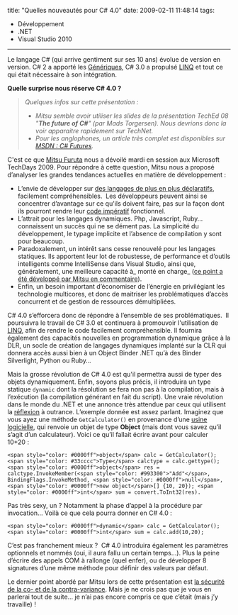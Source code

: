 title: "Quelles nouveautés pour C# 4.0"
date: 2009-02-11 11:48:14
tags:
  - Développement
  - .NET
  - Visual Studio 2010
---

Le langage C# (qui arrive gentiment sur ses 10 ans) évolue de version en version. C# 2 a apporté les [Génériques](//msdn.microsoft.com/fr-fr/library/512aeb7t(VS.80).aspx), C# 3.0 a propulsé [LINQ](http://msdn.microsoft.com/fr-fr/library/bb397933.aspx) et tout ce qui était nécessaire à son intégration.

**Quelle surprise nous réserve C# 4.0&nbsp;?**

> _Quelques infos sur cette présentation&nbsp;:_
> 
> *   _Mitsu semble avoir utiliser les slides de la présentation TechEd 08 "**The future of C#**" (par Mads Torgersen). Nous devrions donc la voir apparaitre rapidement sur TechNet._
> *   _Pour les anglophones, un article très complet est disponibles sur [MSDN&nbsp;: C# Futures](https://code.msdn.microsoft.com:443/csharpfuture)._

C'est ce que [Mitsu Furuta](http://blogs.msdn.com/b/mitsufu/) nous a dévoilé mardi en session aux Microsoft TechDays 2009\. Pour répondre à cette question, Mitsu nous a proposé d’analyser les grandes tendances actuelles en matière de développement&nbsp;:

*   L’envie de développer sur [des langages de plus en plus déclaratifs](//fr.wikipedia.org/wiki/Programmation_d%C3%A9clarative), facilement compréhensibles.  Les développeurs peuvent ainsi se concentrer d’avantage sur ce qu'ils doivent faire, pas sur la façon dont ils pourront rendre leur [code impératif](http://fr.wikipedia.org/wiki/Programmation_imp%C3%A9rative) fonctionnel.
*   L’attrait pour les langages dynamiques. Php, Javascript, Ruby… connaissent un succès qui ne se dément pas. La simplicité du développement, le typage implicite et l’absence de compilation y sont pour beaucoup.
*   Paradoxalement, un intérêt sans cesse renouvelé pour les langages statiques. Ils apportent leur lot de robustesse, de performance et d’outils intelligents comme IntelliSense dans Visual Studio, ainsi que, généralement, une meilleure capacité à_ monté en charge_ ([ce point a été développé par Mitsu en commentaire](/blog/quelles-nouveautes-pour-c-40/)).
*   Enfin, un besoin important d’économiser de l’énergie en privilégiant les technologie multicores, et donc de maitriser les problématiques d’accès concurrent et de gestion de ressources démultipliées.

C# 4.0 s’efforcera donc de répondre à l’ensemble de ses problématiques.  Il poursuivra le travail de C# 3.0 et continuera à promouvoir l'utilisation de [LINQ](http://msdn.microsoft.com/fr-fr/library/bb397933.aspx), afin de rendre le code facilement compréhensible. Il fournira également des capacités nouvelles en programmation dynamique grâce à la DLR, un socle de création de langages dynamiques implanté sur la CLR qui donnera accès aussi bien à un Object Binder .NET qu’à des Binder Silverlight, Python ou Ruby&#8230;

Mais la grosse révolution de C# 4.0 est qu'il permettra aussi de typer des objets dynamiquement. Enfin, soyons plus précis, il introduira un type statique `dynamic` dont la résolution se fera non pas à la compilation, mais à l’exécution (la compilation générant en fait du script). Une vraie révolution dans le monde du .NET et une annonce très attendue par ceux qui utilisent la [réflexion](//emerica.developpez.com/dotnet/reflection/introduction/csharp/) à outrance. L’exemple donnée est assez parlant. Imaginez que vous ayez une méthode `GetCalculator()` en provenance d’une [usine logicielle](http://fr.wikipedia.org/wiki/Software_factory), qui renvoie un objet de type **Object** (mais dont vous savez qu’il s’agit d’un calculateur). Voici ce qu’il fallait écrire avant pour calculer 10+20&nbsp;:

`<span style="color: #0000ff">object</span> calc = GetCalculator();
<span style="color: #33cccc">Type</span> calctype = calc.gettype();
<span style="color: #0000ff">object</span> res = calctype.InvokeMember(<span style="color: #993300">"Add"</span>, BindingFlags.InvokeMethod, <span style="color: #0000ff">null</span>, <span style="color: #0000ff">new object</span>[] {10, 20});
<span style="color: #0000ff">int</span> sum = convert.ToInt32(res).`

Pas très sexy, un&nbsp;? Notamment la phase d’appel à la procédure par invocation… Voilà ce que cela pourra donner en C# 4.0&nbsp;:

`<span style="color: #0000ff">dynamic</span> calc = GetCalculator();
<span style="color: #0000ff">int</span> sum = calc.add(10,20);`

C’est pas franchement mieux&nbsp;?  C# 4.0 introduira également les paramètres optionnels et nommés (oui, il aura fallu un certain temps…). Plus la peine d’écrire des appels COM à rallonge (quel enfer), ou de développer 8 signatures d’une même méthode pour définir des valeurs par défaut.

Le dernier point abordé par Mitsu lors de cette présentation est [la sécurité de la co- et de la contra-variance](http://msdn.microsoft.com/fr-fr/library/ms173174(VS.80).aspx). Mais je ne crois pas que je vous en parlerai tout de suite… je n’ai pas encore compris ce que c’était (mais j’y travaille)&nbsp;!